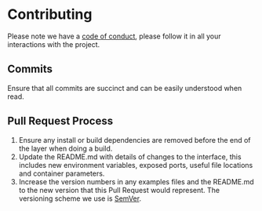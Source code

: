 # Contributing
Please note we have a [code of conduct](/CODE_OF_CONDUCT.md), please follow it in all your interactions with the project.

## Commits
Ensure that all commits are succinct and can be easily understood when read.

## Pull Request Process

1. Ensure any install or build dependencies are removed before the end of the layer when doing a
   build.
2. Update the README.md with details of changes to the interface, this includes new environment
   variables, exposed ports, useful file locations and container parameters.
3. Increase the version numbers in any examples files and the README.md to the new version that this
   Pull Request would represent. The versioning scheme we use is [SemVer](http://semver.org/).
